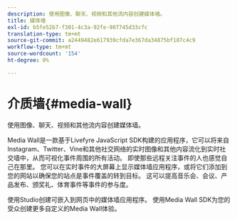 ```yaml
---
description: 使用图像、聊天、视频和其他流内容创建媒体墙。
title: 媒体墙
exl-id: b5fe52b7-f301-4c3a-92fe-907745d33cfc
translation-type: tm+mt
source-git-commit: a2449482e617939cfda7e367da34875bf187c4c9
workflow-type: tm+mt
source-wordcount: '154'
ht-degree: 0%

---
```


# 介质墙{#media-wall}

使用图像、聊天、视频和其他流内容创建媒体墙。

Media Wall是一款基于Livefyre JavaScript SDK构建的应用程序，它可以将来自Instagram、Twitter、Vine和其他社交网络的实时图像和其他内容流化到实时社交墙中，从而可视化事件周围的所有活动。 即使那些远程关注事件的人也感觉自己在那里。 您可以在实时事件的大屏幕上显示媒体墙应用程序，或将它们添加到您的网站以确保您的站点是事件覆盖的转到目标。 这可以提高音乐会、会议、产品发布、颁奖礼、体育事件等事件的参与度。

使用Studio创建可嵌入到网页中的媒体墙应用程序。 使用Media Wall SDK为您的受众创建更多自定义的Media Wall体验。

